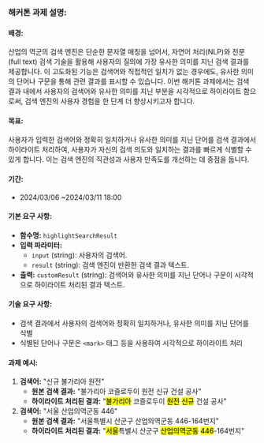 ### 해커톤 과제 설명:
#### 배경:
산업의 역군의 검색 엔진은 단순한 문자열 매칭을 넘어서, 자연어 처리(NLP)와 전문(full text) 검색 기술을 활용해 사용자의 질의에 가장 유사한 의미를 지닌 검색 결과를 제공합니다. 이 고도화된 기능은 검색어와 직접적인 일치가 없는 경우에도, 유사한 의미의 단어나 구문을 통해 관련 결과를 표시할 수 있습니다. 이번 해커톤 과제에서는 검색 결과 내에서 사용자의 검색어와 유사한 의미를 지닌 부분을 시각적으로 하이라이트 함으로써, 검색 엔진의 사용자 경험을 한 단계 더 향상시키고자 합니다.
#### 목표:
사용자가 입력한 검색어와 정확히 일치하거나 유사한 의미를 지닌 단어를 검색 결과에서 하이라이트 처리하여, 사용자가 자신의 검색 의도와 일치하는 결과를 빠르게 식별할 수 있게 합니다. 이는 검색 엔진의 직관성과 사용자 만족도를 개선하는 데 중점을 둡니다.
#### 기간:
- 2024/03/06 ~2024/03/11 18:00
#### 기본 요구 사항:
- **함수명:** `highlightSearchResult`
- **입력 파라미터:**
    - `input` (string): 사용자의 검색어.
    - `result` (string): 검색 엔진이 반환한 검색 결과 텍스트.
- **출력:** `customResult` (string): 검색어와 유사한 의미를 지닌 단어나 구문이 시각적으로 하이라이트 처리된 결과 텍스트.
#### 기술 요구 사항:
- 검색 결과에서 사용자의 검색어와 정확히 일치하거나, 유사한 의미를 지닌 단어를 식별
- 식별된 단어나 구문은 `<mark>` 태그 등을 사용하여 시각적으로 하이라이트 처리
#### 과제 예시:
1. **검색어:** "신규 불가리아 원전"    
    - **원본 검색 결과:** "불가리아 코즐로두이 원전 신규 건설 공사"
    - **하이라이트 처리된 결과:** "<mark>불가리아</mark> 코즐로두이 <mark>원전</mark> <mark>신규</mark> 건설 공사"
2. **검색어:** "서울 산업의역군동 446"
    - **원본 검색 결과:** "서울특별시 산군구 산업의역군동 446-164번지"
    - **하이라이트 처리된 결과:** "<mark>서울</mark>특별시 산군구 <mark>산업의역군동</mark> <mark>446</mark>-164번지"
